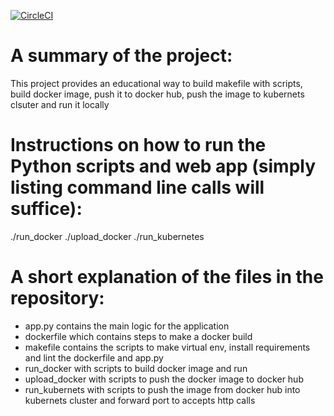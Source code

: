 [![CircleCI](https://circleci.com/gh/mizo121/UdacityProject4.svg?style=svg)](https://circleci.com/gh/mizo121/UdacityProject4)


A summary of the project:
=========================
This project provides an educational way to build makefile with scripts, build docker image, push it to docker hub, push the image to kubernets clsuter and run it locally  

Instructions on how to run the Python scripts and web app (simply listing command line calls will suffice):
===========================================================================================================
./run_docker
./upload_docker
./run_kubernetes


A short explanation of the files in the repository:
===================================================
- app.py contains the main logic for the application
- dockerfile which contains steps to make a docker build
- makefile contains the scripts to make virtual env, install requirements and lint the dockerfile and app.py
- run_docker with scripts to build docker image and run
- upload_docker with scripts to push the docker image to docker hub
- run_kubernets with scripts to push the image from docker hub into kubernets cluster and forward port to accepts http calls
